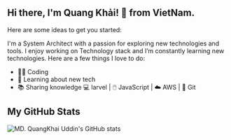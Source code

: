 ## Hi there, I'm Quang Khải! 👋 from VietNam.
Here are some ideas to get you started:

I'm a System Architect with a passion for exploring new technologies and tools. I enjoy working on Technology stack and I’m constantly learning new technologies. Here are a few things I love to do:

- 👨‍💻 Coding
- 🌱 Learning about new tech
- 📚 Sharing knowledge
💻 larvel | 🖱️ JavaScript | ☁️ AWS | 🔧 Git

## My GitHub Stats
![MD. QuangKhai Uddin's GitHub stats](https://github-readme-stats.vercel.app/api?username=mahbubumithu&show_icons=true&theme=radical)


